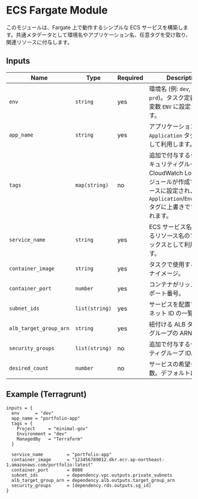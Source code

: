 # ECS Fargate Module

このモジュールは、Fargate 上で動作するシンプルな ECS サービスを構築します。共通メタデータとして環境名やアプリケーション名、任意タグを受け取り、関連リソースに付与します。

## Inputs

| Name | Type | Required | Description |
|------|------|----------|-------------|
| `env` | `string` | yes | 環境名 (例: `dev`, `stg`, `prd`)。タスク定義の環境変数 `ENV` に設定されます。 |
| `app_name` | `string` | yes | アプリケーション名。`Application` タグの値として利用します。 |
| `tags` | `map(string)` | no | 追加で付与するタグ。セキュリティグループや CloudWatch Logs などモジュールが作成するリソースに設定され、`Application`/`Environment` タグに上書きでマージされます。 |
| `service_name` | `string` | yes | ECS サービス名。関連するリソース名のプレフィックスとして利用します。 |
| `container_image` | `string` | yes | タスクで使用するコンテナイメージ。 |
| `container_port` | `number` | yes | コンテナがリッスンするポート番号。 |
| `subnet_ids` | `list(string)` | yes | サービスを配置するサブネット ID の一覧。 |
| `alb_target_group_arn` | `string` | yes | 紐付ける ALB ターゲットグループの ARN。 |
| `security_groups` | `list(string)` | no | 追加で付与するセキュリティグループ ID。 |
| `desired_count` | `number` | no | サービスの希望タスク数。デフォルトは `1`。 |

## Example (Terragrunt)

```hcl
inputs = {
  env      = "dev"
  app_name = "portfolio-app"
  tags = {
    Project     = "minimal-gov"
    Environment = "dev"
    ManagedBy   = "Terraform"
  }

  service_name         = "portfolio-app"
  container_image      = "123456789012.dkr.ecr.ap-northeast-1.amazonaws.com/portfolio:latest"
  container_port       = 8080
  subnet_ids           = dependency.vpc.outputs.private_subnets
  alb_target_group_arn = dependency.alb.outputs.target_group_arn
  security_groups      = [dependency.rds.outputs.sg_id]
}
```
